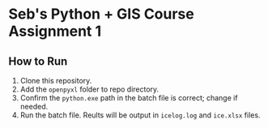 # Seb's Python + GIS Course Assignment 1

## How to Run
1. Clone this repository.
2. Add the `openpyxl` folder to repo directory.
3. Confirm the `python.exe` path in the batch file is correct; change if needed.
4. Run the batch file. Reults will be output in `icelog.log` and `ice.xlsx` files.
